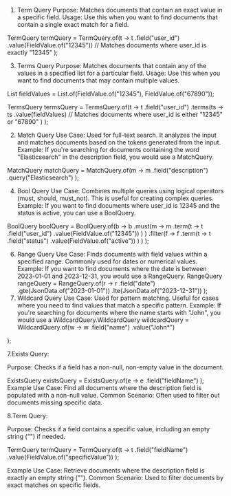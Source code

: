1. Term Query
Purpose: Matches documents that contain an exact value in a specific field.
Usage: Use this when you want to find documents that contain a single exact match for a field.

TermQuery termQuery = TermQuery.of(t -> t
        .field("user_id")
        .value(FieldValue.of("12345")) // Matches documents where user_id is exactly "12345"
);

3. Terms Query
Purpose: Matches documents that contain any of the values in a specified list for a particular field.
Usage: Use this when you want to find documents that may contain multiple values.

List<FieldValue> fieldValues = List.of(FieldValue.of("12345"), FieldValue.of("67890"));

TermsQuery termsQuery = TermsQuery.of(t -> t
        .field("user_id")
        .terms(ts -> ts
                .value(fieldValues) // Matches documents where user_id is either "12345" or "67890"
        )
);

2. Match Query
Use Case: Used for full-text search. It analyzes the input and matches documents based on the tokens generated from the input.
Example: If you're searching for documents containing the word "Elasticsearch" in the description field, you would use a MatchQuery.

MatchQuery matchQuery = MatchQuery.of(m -> m
        .field("description")
        .query("Elasticsearch")
);

4. Bool Query
Use Case: Combines multiple queries using logical operators (must, should, must_not). This is useful for creating complex queries.
Example: If you want to find documents where user_id is 12345 and the status is active, you can use a BoolQuery.

BoolQuery boolQuery = BoolQuery.of(b -> b
        .must(m -> m
                .term(t -> t
                        .field("user_id")
                        .value(FieldValue.of("12345"))
                )
        )
        .filter(f -> f
                .term(t -> t
                        .field("status")
                        .value(FieldValue.of("active"))
                )
        )
);

6. Range Query
Use Case: Finds documents with field values within a specified range. Commonly used for dates or numerical values.
Example: If you want to find documents where the date is between 2023-01-01 and 2023-12-31, you would use a RangeQuery.
RangeQuery rangeQuery = RangeQuery.of(r -> r
        .field("date")
        .gte(JsonData.of("2023-01-01"))
        .lte(JsonData.of("2023-12-31"))
);
8. Wildcard Query
Use Case: Used for pattern matching. Useful for cases where you need to find values that match a specific pattern.
Example: If you're searching for documents where the name starts with "John", you would use a
 WildcardQuery.WildcardQuery wildcardQuery = WildcardQuery.of(w -> w
        .field("name")
        .value("John*")

);

7.Exists Query:

Purpose: Checks if a field has a non-null, non-empty value in the document.

ExistsQuery existsQuery = ExistsQuery.of(e -> e
    .field("fieldName")
);
Example Use Case: Find all documents where the description field is populated with a non-null value.
Common Scenario: Often used to filter out documents missing specific data.

8.Term Query:

Purpose: Checks if a field contains a specific value, including an empty string ("") if needed.


TermQuery termQuery = TermQuery.of(t -> t
    .field("fieldName")
    .value(FieldValue.of("specificValue"))
);

Example Use Case: Retrieve documents where the description field is exactly an empty string ("").
Common Scenario: Used to filter documents by exact matches on specific fields.

